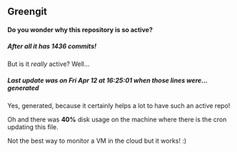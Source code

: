## Greengit

#### Do you wonder why this repository is so active?

##### After all it has 1436 commits!

But is it *really* active? Well...

##### Last update was on Fri Apr 12 at 16:25:01 when those lines were... generated

Yes, generated, because it certainly helps a lot to have such an active repo!

Oh and there was **40%** disk usage on the machine
where there is the cron updating this file.

Not the best way to monitor a VM in the cloud but it works! :)
